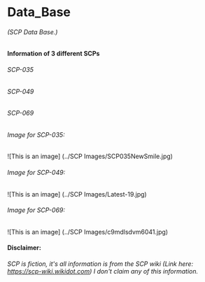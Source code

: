 # Data_Base
###### (SCP Data Base.)

#### Information of 3 different SCPs
###### SCP-035
###### SCP-049
###### SCP-069


###### Image for SCP-035: 
![This is an image] (../SCP Images/SCP035NewSmile.jpg)

###### Image for SCP-049: 
![This is an image] (../SCP Images/Latest-19.jpg)

###### Image for SCP-069: 
![This is an image] (../SCP Images/c9mdlsdvm6041.jpg)


#### Disclaimer:
###### SCP is fiction, it's all information is from the SCP wiki (Link here: https://scp-wiki.wikidot.com) I don't claim any of this information.
